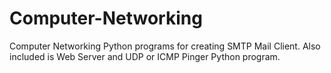 # Computer-Networking

Computer Networking Python programs for creating SMTP Mail Client. Also included is Web Server and UDP or ICMP Pinger Python program.
